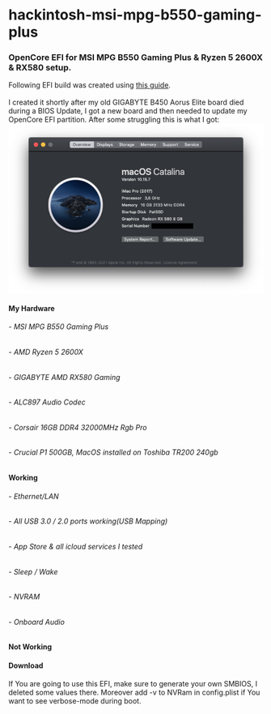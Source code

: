# hackintosh-msi-mpg-b550-gaming-plus
 <h3>OpenCore EFI for MSI MPG B550 Gaming Plus & Ryzen 5 2600X & RX580 setup.</h3>
 Following EFI build was created using <a href="https://dortania.github.io/OpenCore-Install-Guide/AMD/zen.html#starting-point">this guide</a>.
<br/><br/>
I created it shortly after my old GIGABYTE B450 Aorus Elite board died during a BIOS Update, I got a new board and then needed to update my OpenCore EFI partition. After some struggling this is what I got:
<img src="https://raw.githubusercontent.com/Patss2/hackintosh-msi-mpg-b550-gaming-plus/main/Screenshot.png" alt="Catalina" align="middle"> 
<h4>My Hardware</h4>
<h6>- MSI MPG B550 Gaming Plus</h6>
<h6>- AMD Ryzen 5 2600X</h6>
<h6>- GIGABYTE AMD RX580 Gaming</h6>
<h6>- ALC897 Audio Codec</h6>
<h6>- Corsair 16GB DDR4 32000MHz Rgb Pro</h6>
<h6>- Crucial P1 500GB, MacOS installed on Toshiba TR200 240gb</h6>
 
<h4>Working </h4>
<h6>- Ethernet/LAN</h6>
<h6>- All USB 3.0 / 2.0 ports working(USB Mapping)</h6>
<h6>- App Store & all icloud services I tested</h6>
<h6>- Sleep / Wake</h6>
<h6>- NVRAM</h6>
<h6>- Onboard Audio</h6>

<h4>Not Working</h4>



<h4>Download</h4>
If You are going to use this EFI, make sure to generate your own SMBIOS, I deleted some values there. Moreover add -v to NVRam in config.plist if You want to see verbose-mode during boot. 
